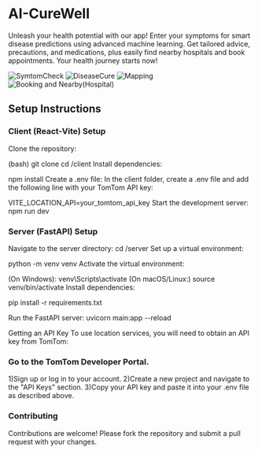 # AI-CureWell
Unleash your health potential with our app! Enter your symptoms for smart disease predictions using advanced machine learning. Get tailored advice, precautions, and medications, plus easily find nearby hospitals and book appointments. Your health journey starts now!


![SymtomCheck](https://github.com/user-attachments/assets/ac9038d9-3489-4e16-b56e-fdc3ee82acc6)
![DiseaseCure](https://github.com/user-attachments/assets/eafa78ff-83f0-4a5c-b5da-066b89158135)
![Mapping](https://github.com/user-attachments/assets/fab333ae-516a-4cfc-8051-3f5ea5d81e19)
![Booking and Nearby(Hospital)](https://github.com/user-attachments/assets/f9b1873e-7c59-4606-99ce-a273b553e222)


##  Setup Instructions
###  Client (React-Vite) Setup
Clone the repository:

  (bash)
  git clone <repository-url>
  cd <repository-name>/client
  Install dependencies:


  npm install
  Create a .env file: In the client folder, create a .env file and add the following line with your TomTom API key:


  VITE_LOCATION_API=your_tomtom_api_key
  Start the development server:
  npm run dev
  
### Server (FastAPI) Setup
  Navigate to the server directory:
  cd <repository-name>/server
  Set up a virtual environment:


  python -m venv venv
  Activate the virtual environment:

(On Windows):
  venv\Scripts\activate
(On macOS/Linux:)
  source venv/bin/activate
Install dependencies:

  pip install -r requirements.txt
  
Run the FastAPI server:
  uvicorn main:app --reload
  
Getting an API Key
  To use location services, you will need to obtain an API key from TomTom:

###  Go to the TomTom Developer Portal.
1)Sign up or log in to your account.
2)Create a new project and navigate to the "API Keys" section.
3)Copy your API key and paste it into your .env file as described above.

###  Contributing
Contributions are welcome! Please fork the repository and submit a pull request with your changes.
